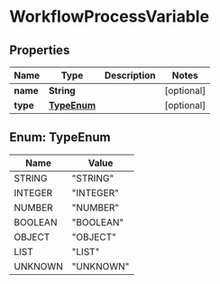 
# WorkflowProcessVariable

## Properties
Name | Type | Description | Notes
------------ | ------------- | ------------- | -------------
**name** | **String** |  |  [optional]
**type** | [**TypeEnum**](#TypeEnum) |  |  [optional]


<a name="TypeEnum"></a>
## Enum: TypeEnum
Name | Value
---- | -----
STRING | &quot;STRING&quot;
INTEGER | &quot;INTEGER&quot;
NUMBER | &quot;NUMBER&quot;
BOOLEAN | &quot;BOOLEAN&quot;
OBJECT | &quot;OBJECT&quot;
LIST | &quot;LIST&quot;
UNKNOWN | &quot;UNKNOWN&quot;



